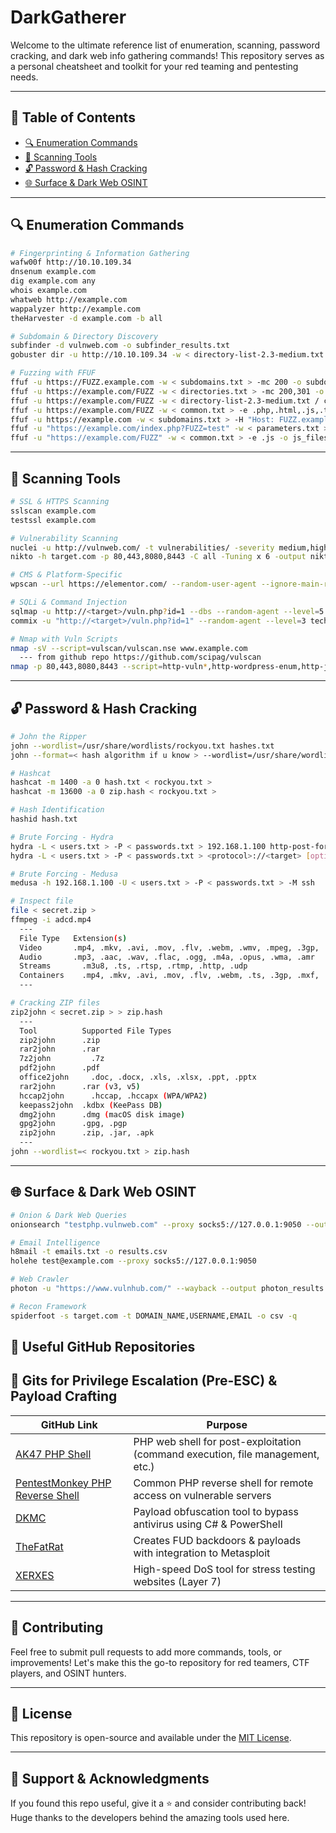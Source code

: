 # DarkGatherer
Welcome to the ultimate reference list of enumeration, scanning, password cracking, and dark web info gathering commands! This repository serves as a personal cheatsheet and toolkit for your red teaming and pentesting needs.

---

## 📌 Table of Contents

- [🔍 Enumeration Commands](#-enumeration-commands)
- [🏯️ Scanning Tools](#-scanning-tools)
- [🔓 Password & Hash Cracking](#-password--hash-cracking)
- [🌐 Surface & Dark Web OSINT](#-surface--dark-web-osint)

---

## 🔍 Enumeration Commands

```bash
# Fingerprinting & Information Gathering
wafw00f http://10.10.109.34
dnsenum example.com
dig example.com any
whois example.com
whatweb http://example.com
wappalyzer http://example.com
theHarvester -d example.com -b all

# Subdomain & Directory Discovery
subfinder -d vulnweb.com -o subfinder_results.txt
gobuster dir -u http://10.10.109.34 -w < directory-list-2.3-medium.txt >

# Fuzzing with FFUF
ffuf -u https://FUZZ.example.com -w < subdomains.txt > -mc 200 -o subdomains.txt
ffuf -u https://example.com/FUZZ -w < directories.txt > -mc 200,301 -o directories.txt
ffuf -u https://example.com/FUZZ -w < directory-list-2.3-medium.txt / common.txt > -recursion -recursion-depth 3 -o recursive_dirs.txt
ffuf -u https://example.com/FUZZ -w < common.txt > -e .php,.html,.js,.txt -o files.txt
ffuf -u https://example.com -w < subdomains.txt > -H "Host: FUZZ.example.com" -o waf_bypass.txt
ffuf -u "https://example.com/index.php?FUZZ=test" -w < parameters.txt > -mc 200 -o parameters.txt
ffuf -u "https://example.com/FUZZ" -w < common.txt > -e .js -o js_files.txt
```

---

## 🏯️ Scanning Tools

```bash
# SSL & HTTPS Scanning
sslscan example.com
testssl example.com

# Vulnerability Scanning
nuclei -u http://vulnweb.com/ -t vulnerabilities/ -severity medium,high,critical -c 50 -rl 100 -stats -o nuclei-results.txt
nikto -h target.com -p 80,443,8080,8443 -C all -Tuning x 6 -output nikto_scan.txt

# CMS & Platform-Specific
wpscan --url https://elementor.com/ --random-user-agent --ignore-main-redirect --max-threads 50 --force

# SQLi & Command Injection
sqlmap -u http://<target>/vuln.php?id=1 --dbs --random-agent --level=5 --risk=3 --batch
commix -u "http://<target>/vuln.php?id=1" --random-agent --level=3 technique= C, T, E, F --batch --all

# Nmap with Vuln Scripts
nmap -sV --script=vulscan/vulscan.nse www.example.com
  --- from github repo https://github.com/scipag/vulscan
nmap -p 80,443,8080,8443 --script=http-vuln*,http-wordpress-enum,http-joomla-brute,http-sql-injection,http-xssed,http-brute,ssl-enum-ciphers,ssl-cert,ssl-heartbleed,http-title,http-server-header,http-fileupload-exploiter,http-open-redirect,http-waf-detect,http-waf-fingerprint -T4 -A -v target.com

```

---

## 🔓 Password & Hash Cracking

```bash
# John the Ripper
john --wordlist=/usr/share/wordlists/rockyou.txt hashes.txt
john --format=< hash algorithm if u know > --wordlist=/usr/share/wordlists/rockyou.txt ntlm_hashes.txt

# Hashcat
hashcat -m 1400 -a 0 hash.txt < rockyou.txt >
hashcat -m 13600 -a 0 zip.hash < rockyou.txt >

# Hash Identification
hashid hash.txt

# Brute Forcing - Hydra
hydra -L < users.txt > -P < passwords.txt > 192.168.1.100 http-post-form "/login.php:user=^USER^&pass=^PASS^:F=< Invalid login attempt message >"
hydra -L < users.txt > -P < passwords.txt > <protocol>://<target> [options]

# Brute Forcing - Medusa
medusa -h 192.168.1.100 -U < users.txt > -P < passwords.txt > -M ssh

# Inspect file
file < secret.zip >
ffmpeg -i adcd.mp4
  ---
  File Type	  Extension(s)
  Video	      .mp4, .mkv, .avi, .mov, .flv, .webm, .wmv, .mpeg, .3gp, .ts
  Audio	      .mp3, .aac, .wav, .flac, .ogg, .m4a, .opus, .wma, .amr
  Streams	    .m3u8, .ts, .rtsp, .rtmp, .http, .udp
  Containers	.mp4, .mkv, .avi, .mov, .flv, .webm, .ts, .3gp, .mxf, .mpg
  ---

# Cracking ZIP files
zip2john < secret.zip > > zip.hash
  ---
  Tool	        Supported File Types
  zip2john	    .zip
  rar2john	    .rar
  7z2john	      .7z
  pdf2john	    .pdf
  office2john	  .doc, .docx, .xls, .xlsx, .ppt, .pptx
  rar2john	    .rar (v3, v5)
  hccap2john	  .hccap, .hccapx (WPA/WPA2)
  keepass2john	.kdbx (KeePass DB)
  dmg2john	    .dmg (macOS disk image)
  gpg2john	    .gpg, .pgp
  zip2john	    .zip, .jar, .apk
  ---
john --wordlist=< rockyou.txt > zip.hash
```

---

## 🌐 Surface & Dark Web OSINT

```bash
# Onion & Dark Web Queries
onionsearch "testphp.vulnweb.com" --proxy socks5://127.0.0.1:9050 --output onion_results.txt --limit 50

# Email Intelligence
h8mail -t emails.txt -o results.csv
holehe test@example.com --proxy socks5://127.0.0.1:9050

# Web Crawler
photon -u "https://www.vulnhub.com/" --wayback --output photon_results

# Recon Framework
spiderfoot -s target.com -t DOMAIN_NAME,USERNAME,EMAIL -o csv -q
```

## 🔧 Useful GitHub Repositories

## 🚀 Gits for Privilege Escalation (Pre-ESC) & Payload Crafting

| GitHub Link | Purpose |
|-------------|---------|
| [AK47 PHP Shell](https://github.com/backdoorhub/shell-backdoor-list/blob/master/shell/php/ak47shell.php) | PHP web shell for post-exploitation (command execution, file management, etc.) |
| [PentestMonkey PHP Reverse Shell](https://github.com/pentestmonkey/php-reverse-shell/blob/master/php-reverse-shell.php) | Common PHP reverse shell for remote access on vulnerable servers |
| [DKMC](https://github.com/Mr-Un1k0d3r/DKMC) | Payload obfuscation tool to bypass antivirus using C# & PowerShell |
| [TheFatRat](https://github.com/screetsec/TheFatRat) | Creates FUD backdoors & payloads with integration to Metasploit |
| [XERXES](https://github.com/XCHADXFAQ77X/XERXES) | High-speed DoS tool for stress testing websites (Layer 7) |

---

## 📁 Contributing

Feel free to submit pull requests to add more commands, tools, or improvements! Let's make this the go-to repository for red teamers, CTF players, and OSINT hunters.

---

## 📜 License

This repository is open-source and available under the [MIT License](LICENSE).

---

## 🙌 Support & Acknowledgments

If you found this repo useful, give it a ⭐ and consider contributing back! Huge thanks to the developers behind the amazing tools used here.

